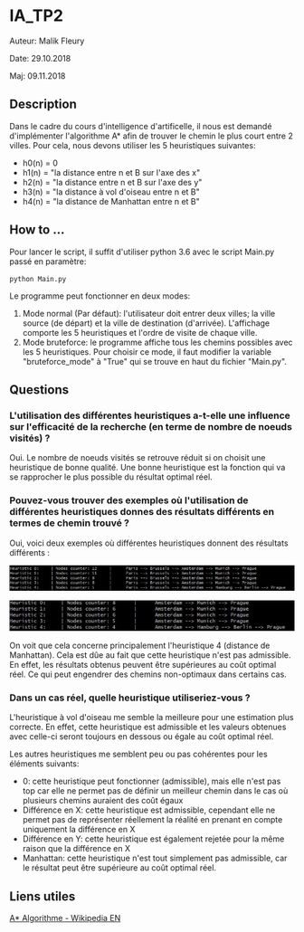 # IA_TP2

Auteur: Malik Fleury

Date: 29.10.2018

Maj: 09.11.2018

## Description

Dans le cadre du cours d'intelligence d'artificelle, il nous est demandé d'implémenter l'algorithme A* afin de trouver le chemin le plus court entre 2 villes.
Pour cela, nous devons utiliser les 5 heuristiques suivantes:

- h0(n) = 0
- h1(n) = "la distance entre n et B sur l'axe des x"
- h2(n) = "la distance entre n et B sur l'axe des y"
- h3(n) = "la distance à vol d'oiseau entre n et B"
- h4(n) = "la distance de Manhattan entre n et B"

## How to ...

Pour lancer le script, il suffit d'utiliser python 3.6 avec le script Main.py passé en paramètre:

```
python Main.py
```

Le programme peut fonctionner en deux modes:

1. Mode normal (Par défaut): l'utilisateur doit entrer deux villes; la ville source (de départ) et la ville de destination (d'arrivée). L'affichage comporte les 5 heuristiques et l'ordre de visite de chaque ville.
2. Mode bruteforce: le programme affiche tous les chemins possibles avec les 5 heuristiques. Pour choisir ce mode, il faut modifier la variable "bruteforce_mode" à "True" qui se trouve en haut du fichier "Main.py".

## Questions

### L'utilisation des différentes heuristiques a-t-elle une influence sur l'efficacité de la recherche (en terme de nombre de noeuds visités) ?

Oui. Le nombre de noeuds visités se retrouve réduit si on choisit une heuristique de bonne qualité. Une bonne heuristique est la fonction qui va se rapprocher le plus possible du résultat optimal réel.

### Pouvez-vous trouver des exemples où l'utilisation de différentes heuristiques donnes des résultats différents en termes de chemin trouvé ?

Oui, voici deux exemples où différentes heuristiques donnent des résultats différents :

![Paris-Prague](./img1.jpg "Paris-Prague")

![Amsterdam-Prague](./img2.jpg "Amsterdam-Prague")

On voit que cela concerne principalement l'heuristique 4 (distance de Manhattan). Cela est dûe au fait que cette heuristique n'est pas admissible. En effet, les résultats obtenus peuvent être supérieures au coût optimal réel. Ce qui peut engendrer des chemins non-optimaux dans certains cas.

### Dans un cas réel, quelle heuristique utiliseriez-vous ?

L'heuristique à vol d'oiseau me semble la meilleure pour une estimation plus correcte. En effet, cette heuristique est admissible et les valeurs obtenues avec celle-ci seront toujours en dessous ou égale au coût optimal réel.

Les autres heuristiques me semblent peu ou pas cohérentes pour les éléments suivants:

- 0: cette heuristique peut fonctionner (admissible), mais elle n'est pas top car elle ne permet pas de définir un meilleur chemin dans le cas où plusieurs chemins auraient des coût égaux
- Différence en X: cette heuristique est admissible, cependant elle ne permet pas de représenter réellement la réalité en prenant en compte uniquement la différence en X
- Différence en Y: cette heuristique est également rejetée pour la même raison que la différence en X
- Manhattan: cette heuristique n'est tout simplement pas admissible, car le résultat peut être supérieure au coût optimal réel. 

## Liens utiles

[A* Algorithme - Wikipedia EN](https://en.wikipedia.org/wiki/A*_search_algorithm)
